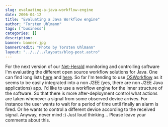 ```yaml
---
slug: evaluating-a-java-workflow-engine
date: 2006-04-12
title: "Evaluating a Java Workflow engine"
author: "Torsten Uhlmann"
tags: ["business"]
categories: []
description:
banner: banner.jpg
bannerCredit: "Photo by Torsten Uhlmann"
layout: "../../../layouts/blog-post.astro"
---
```


For the next version of our [Net-Herald](http://www.agynamix.de/cms/index.php?option=content&task=view&id=13 "Net-Herald Monitoring and Controlling") monitoring and controlling software I'm evaluating the different open source workflow solutions for Java. One can find long lists [here](http://java-source.net/open-source/workflow-engines "Open-Source Java") and [here](http://www.manageability.org/blog/stuff/workflow_in_java/view "Manageability Blog"). So far I'm tending to use [OSWorkflow](http://www.opensymphony.com/osworkflow/ "OSWorkflow") as it seems to be easily integrated into a non J2EE (yes, there are non J2EE Java applications) app. I'd like to use a workflow engine for the inner structure of the software. So that there is more after-deployment control what actions are taken whenever a signal from some observed device arrives. For instance the user wants to wait for a period of time until finally an alarm is fired. Or he wants to control a different device according to the received signal. Anyway, never mind :) Just loud thinking... Please leave your comments about this.
